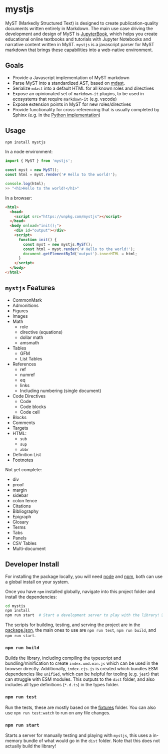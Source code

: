 # mystjs

MyST (Markedly Structured Text) is designed to create publication-quality documents written entirely in Markdown. The main use case driving the development and design of MyST is [JupyterBook](https://jupyterbook.org/), which helps you create educational online textbooks and tutorials with Jupyter Notebooks and narrative content written in MyST. `mystjs` is a javascript parser for MyST markdown that brings these capabilities into a web-native environment.

## Goals

- Provide a Javascript implementation of MyST markdown
- Parse MyST into a standardized AST, based on [mdast](https://github.com/syntax-tree/mdast).
- Serialize `mdast` into a default HTML for all known roles and directives
- Expose an opinionated set of `markdown-it` plugins, to be used in ecosystems that require `markdown-it` (e.g. vscode)
- Expose extension points in MyST for new roles/directives
- Provide functionality for cross-referencing that is usually completed by Sphinx (e.g. in the [Python implementation](https://github.com/executablebooks/MyST-Parser))

## Usage

```bash
npm install mystjs
```

In a node environment:

```javascript
import { MyST } from 'mystjs';

const myst = new MyST();
const html = myst.render('# Hello to the world!');

console.log(html);
>> "<h1>Hello to the world!</h1>"
```

In a browser:

```html
<html>
  <head>
    <script src="https://unpkg.com/mystjs"></script>
  </head>
  <body onload="init();">
    <div id="output"></div>
    <script>
      function init() {
        const myst = new mystjs.MyST();
        const html = myst.render('# Hello to the world!');
        document.getElementById('output').innerHTML = html;
      }
    </script>
  </body>
</html>
```

## `mystjs` Features

- CommonMark
- Admonitions
- Figures
- Images
- Math
  - role
  - directive (equations)
  - dollar math
  - amsmath
- Tables
  - GFM
  - List Tables
- References
  - ref
  - numref
  - eq
  - links
  - Including numbering (single document)
- Code Directives
  - Code
  - Code blocks
  - Code cell
- Blocks
- Comments
- Targets
- HTML:
  - `sub`
  - `sup`
  - `abbr`
- Definition List
- Footnotes

Not yet complete:

- div
- proof
- margin
- sidebar
- colon fence
- Citations
- Bibliography
- Epigraph
- Glosary
- Terms
- Tabs
- Panels
- CSV Tables
- Multi-document

## Developer Install

For installing the package locally, you will need [node](https://nodejs.org/) and [npm](https://docs.npmjs.com/about-npm), both can use a global install on your system.

Once you have `npm` installed globally, navigate into this project folder and install the dependencies:

```bash
cd mystjs
npm install
npm run start  # Start a development server to play with the library! 🚀
```

The scripts for building, testing, and serving the project are in the [package.json](package.json), the main ones to use are
`npm run test`, `npm run build`, and `npm run start`.

### `npm run build`

Builds the library, including compiling the typescript and bundling/minification to create `index.umd.min.js` which can be used in the browser directly.
Additionally, `index.cjs.js` is created which bundles ESM dependencies like `unified`, which can be helpful for tooling (e.g. `jest`) that can struggle with ESM modules.
This outputs to the `dist` folder, and also includes all type definitions (`*.d.ts`) in the types folder.

### `npm run test`

Run the tests, these are mostly based on the [fixtures](fixtures) folder. You can also use `npm run test:watch` to run on any file changes.

### `npm run start`

Starts a server for manually testing and playing with `mystjs`, this uses a in-memory bundle of what would go in the `dist` folder.
Note that this does not actually build the library!
